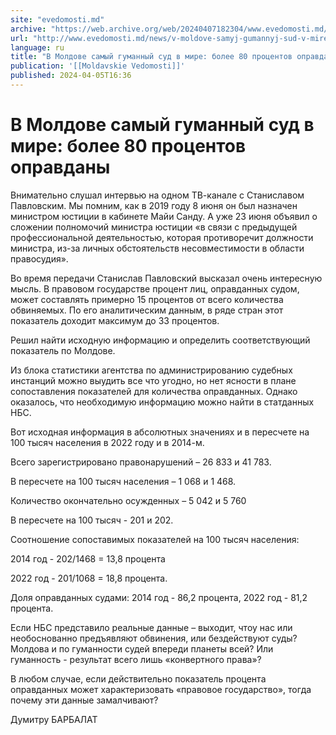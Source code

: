 ```yaml
---
site: "evedomosti.md"
archive: "https://web.archive.org/web/20240407182304/www.evedomosti.md/news/v-moldove-samyj-gumannyj-sud-v-mire-bolee-870-procentov-opra"
url: "http://www.evedomosti.md/news/v-moldove-samyj-gumannyj-sud-v-mire-bolee-870-procentov-opra"
language: ru
title: "В Молдове самый гуманный суд в мире: более 80 процентов оправданы"
publication: '[[Moldavskie Vedomosti]]'
published: 2024-04-05T16:36
---
```


# В Молдове самый гуманный суд в мире: более 80 процентов оправданы

Внимательно слушал интервью на одном ТВ-канале с Станиславом Павловским. Мы помним, как в 2019 году 8 июня он был назначен министром юстиции в кабинете Майи Санду. А уже 23 июня объявил о сложении полномочий министра юстиции «в связи с предыдущей профессиональной деятельностью, которая противоречит должности министра, из-за личных обстоятельств несовместимости в области правосудия».

Во время передачи Станислав Павловский высказал очень интересную мысль. В правовом государстве процент лиц, оправданных судом, может составлять примерно 15 процентов от всего количества обвиняемых. По его аналитическим данным, в ряде стран этот показатель доходит максимум до 33 процентов.

Решил найти исходную информацию и определить соответствующий показатель по Молдове.

Из блока статистики агентства по администрированию судебных инстанций можно выудить все что угодно, но нет ясности в плане сопоставления показателей для количества оправданных. Однако оказалось, что необходимую информацию можно найти в статданных НБС.

Вот исходная информация в абсолютных значениях и в пересчете на 100 тысяч населения в 2022 году и в 2014-м.

Всего зарегистрировано правонарушений – 26 833 и 41 783.

В пересчете на 100 тысяч населения – 1 068 и 1 468.

Количество окончательно осужденных – 5 042 и 5 760

В пересчете на 100 тысяч - 201 и 202.

Соотношение сопоставимых показателей на 100 тысяч населения:

2014 год - 202/1468 = 13,8 процента

2022 год - 201/1068 = 18,8 процента.

Доля оправданных судами: 2014 год - 86,2 процента, 2022 год - 81,2 процента.

Если НБС представило реальные данные – выходит, чтоу нас или необоснованно предъявляют обвинения, или бездействуют суды?Молдова и по гуманности судей впереди планеты всей? Или гуманность - результат всего лишь «конвертного права»?

В любом случае, если действительно показатель процента оправданных может характеризовать «правовое государство», тогда почему эти данные замалчивают?

Думитру БАРБАЛАТ